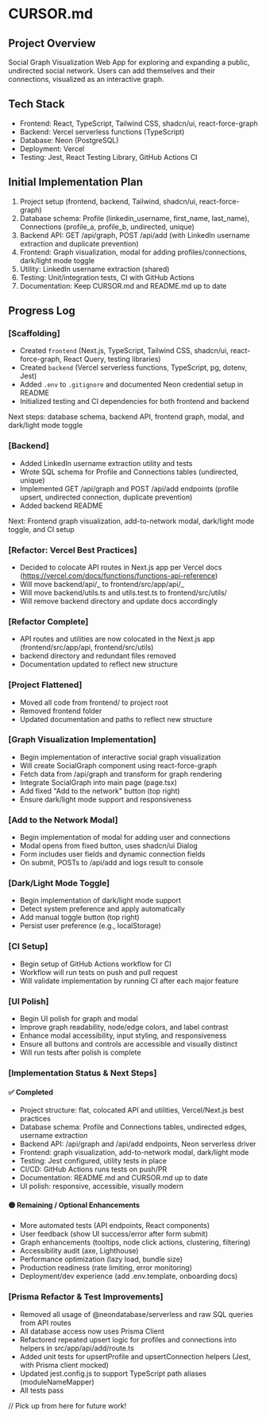 # CURSOR.md

## Project Overview

Social Graph Visualization Web App for exploring and expanding a public, undirected social network. Users can add themselves and their connections, visualized as an interactive graph.

## Tech Stack

- Frontend: React, TypeScript, Tailwind CSS, shadcn/ui, react-force-graph
- Backend: Vercel serverless functions (TypeScript)
- Database: Neon (PostgreSQL)
- Deployment: Vercel
- Testing: Jest, React Testing Library, GitHub Actions CI

## Initial Implementation Plan

1. Project setup (frontend, backend, Tailwind, shadcn/ui, react-force-graph)
2. Database schema: Profile (linkedin_username, first_name, last_name), Connections (profile_a, profile_b, undirected, unique)
3. Backend API: GET /api/graph, POST /api/add (with LinkedIn username extraction and duplicate prevention)
4. Frontend: Graph visualization, modal for adding profiles/connections, dark/light mode toggle
5. Utility: LinkedIn username extraction (shared)
6. Testing: Unit/integration tests, CI with GitHub Actions
7. Documentation: Keep CURSOR.md and README.md up to date

## Progress Log

### [Scaffolding]

- Created `frontend` (Next.js, TypeScript, Tailwind CSS, shadcn/ui, react-force-graph, React Query, testing libraries)
- Created `backend` (Vercel serverless functions, TypeScript, pg, dotenv, Jest)
- Added `.env` to `.gitignore` and documented Neon credential setup in README
- Initialized testing and CI dependencies for both frontend and backend

Next steps: database schema, backend API, frontend graph, modal, and dark/light mode toggle

### [Backend]

- Added LinkedIn username extraction utility and tests
- Wrote SQL schema for Profile and Connections tables (undirected, unique)
- Implemented GET /api/graph and POST /api/add endpoints (profile upsert, undirected connection, duplicate prevention)
- Added backend README

Next: Frontend graph visualization, add-to-network modal, dark/light mode toggle, and CI setup

### [Refactor: Vercel Best Practices]

- Decided to colocate API routes in Next.js app per Vercel docs (https://vercel.com/docs/functions/functions-api-reference)
- Will move backend/api/_ to frontend/src/app/api/_
- Will move backend/utils.ts and utils.test.ts to frontend/src/utils/
- Will remove backend directory and update docs accordingly

### [Refactor Complete]

- API routes and utilities are now colocated in the Next.js app (frontend/src/app/api, frontend/src/utils)
- backend directory and redundant files removed
- Documentation updated to reflect new structure

### [Project Flattened]

- Moved all code from frontend/ to project root
- Removed frontend folder
- Updated documentation and paths to reflect new structure

### [Graph Visualization Implementation]

- Begin implementation of interactive social graph visualization
- Will create SocialGraph component using react-force-graph
- Fetch data from /api/graph and transform for graph rendering
- Integrate SocialGraph into main page (page.tsx)
- Add fixed "Add to the network" button (top right)
- Ensure dark/light mode support and responsiveness

### [Add to the Network Modal]

- Begin implementation of modal for adding user and connections
- Modal opens from fixed button, uses shadcn/ui Dialog
- Form includes user fields and dynamic connection fields
- On submit, POSTs to /api/add and logs result to console

### [Dark/Light Mode Toggle]

- Begin implementation of dark/light mode support
- Detect system preference and apply automatically
- Add manual toggle button (top right)
- Persist user preference (e.g., localStorage)

### [CI Setup]

- Begin setup of GitHub Actions workflow for CI
- Workflow will run tests on push and pull request
- Will validate implementation by running CI after each major feature

### [UI Polish]

- Begin UI polish for graph and modal
- Improve graph readability, node/edge colors, and label contrast
- Enhance modal accessibility, input styling, and responsiveness
- Ensure all buttons and controls are accessible and visually distinct
- Will run tests after polish is complete

### [Implementation Status & Next Steps]

#### ✅ Completed

- Project structure: flat, colocated API and utilities, Vercel/Next.js best practices
- Database schema: Profile and Connections tables, undirected edges, username extraction
- Backend API: /api/graph and /api/add endpoints, Neon serverless driver
- Frontend: graph visualization, add-to-network modal, dark/light mode
- Testing: Jest configured, utility tests in place
- CI/CD: GitHub Actions runs tests on push/PR
- Documentation: README.md and CURSOR.md up to date
- UI polish: responsive, accessible, visually modern

#### 🟡 Remaining / Optional Enhancements

- More automated tests (API endpoints, React components)
- User feedback (show UI success/error after form submit)
- Graph enhancements (tooltips, node click actions, clustering, filtering)
- Accessibility audit (axe, Lighthouse)
- Performance optimization (lazy load, bundle size)
- Production readiness (rate limiting, error monitoring)
- Deployment/dev experience (add .env.template, onboarding docs)

### [Prisma Refactor & Test Improvements]

- Removed all usage of @neondatabase/serverless and raw SQL queries from API routes
- All database access now uses Prisma Client
- Refactored repeated upsert logic for profiles and connections into helpers in src/app/api/add/route.ts
- Added unit tests for upsertProfile and upsertConnection helpers (Jest, with Prisma client mocked)
- Updated jest.config.js to support TypeScript path aliases (moduleNameMapper)
- All tests pass

// Pick up from here for future work!
